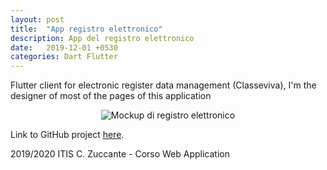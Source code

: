 ```yaml
---
layout: post
title:  "App registro elettronico"
description: App del registro elettronico
date:   2019-12-01 +0530
categories: Dart Flutter
---
```


Flutter client for electronic register data management (Classeviva),
I'm the designer of most of the pages of this application

<div align="center"><img src="https://camo.githubusercontent.com/406807b4f177dc26a8c1d64a07dae984cabdd66e/68747470733a2f2f692e696d6775722e636f6d2f6a3335394873652e6a7067" alt="Mockup di registro elettronico"></div>

Link to GitHub project [here][Link-GitHub].

[Link-GitHub]: https://github.com/Zuccante-Web-App/Registro-elettronico

2019/2020 ITIS C. Zuccante - Corso Web Application
